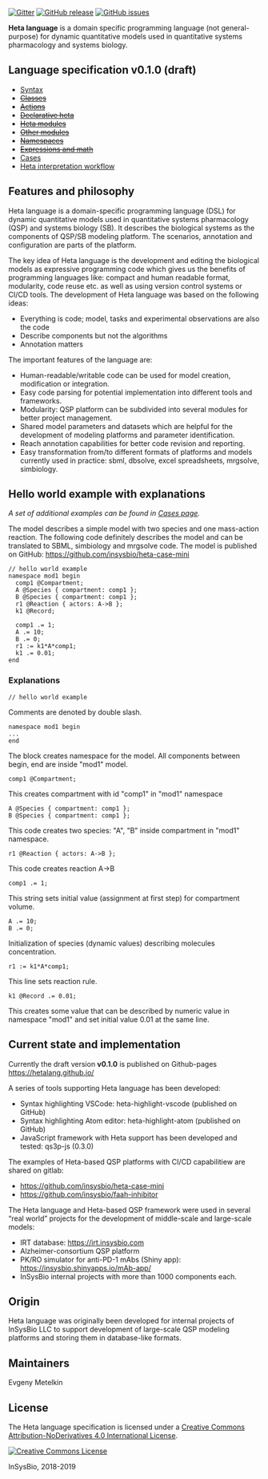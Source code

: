 
[![Gitter](https://badges.gitter.im/hetalang/community.svg)](https://gitter.im/hetalang/community?utm_source=badge&utm_medium=badge&utm_campaign=pr-badge)
[![GitHub release](https://img.shields.io/github/release/hetalang/hetalang.github.io.svg)](https://github.com/hetalang/hetalang.github.io/releases/)
[![GitHub issues](https://img.shields.io/github/issues/hetalang/hetalang.github.io.svg)](https://GitHub.com/hetalang/hetalang.github.io/issues/)

**Heta language** is a domain specific programming language (not general-purpose) for dynamic quantitative models used in quantitative systems pharmacology and systems biology.

## Language specification v0.1.0 (draft)

- [Syntax](syntax)
- ~~[Classes](classes)~~
- ~~[Actions](actions)~~
- ~~[Declarative heta](heta-declarative)~~
- ~~[Heta modules](modules)~~
- ~~[Other modules](other-modules)~~
- ~~[Namespaces](namespaces)~~
- ~~[Expressions and math](expressions)~~
- [Cases](cases)
- [Heta interpretation workflow](workflow)

## Features and philosophy
Heta language is a domain-specific programming language (DSL) for dynamic quantitative models used in quantitative systems pharmacology (QSP) and systems biology (SB).  It describes the biological systems as the components of QSP/SB modeling platform. The scenarios, annotation and configuration are parts of the platform.

The key idea of Heta language is the development and editing the biological models as expressive programming code which gives us the benefits of programming languages like: compact and human readable format, modularity, code reuse etc. as well as using version control systems or CI/CD tools. The development of Heta language was based on the following ideas:

-	Everything is code; model, tasks and experimental observations are also the code
-	Describe components but not the algorithms
-	Annotation matters

The important features of the language are:

-	Human-readable/writable code can be used for model creation, modification or integration.
-	Easy code parsing for potential implementation into different tools and frameworks.
-	Modularity: QSP platform can be subdivided into several modules for better project management.
-	Shared model parameters and datasets which are helpful for the development of modeling platforms and parameter identification.
-	Reach annotation capabilities for better code revision and reporting.
-	Easy transformation from/to different formats of platforms and models currently used in practice: sbml, dbsolve, excel spreadsheets, mrgsolve, simbiology.

## Hello world example with explanations
*A set of additional examples can be found in [Cases page](cases).*

The model describes a simple model with two species and one mass-action reaction. The following code definitely describes the model and can be translated to SBML, simbiology and mrgsolve code. The model is published on GitHub: <https://github.com/insysbio/heta-case-mini>

```Heta
// hello world example
namespace mod1 begin
  comp1 @Compartment;
  A @Species { compartment: comp1 };
  B @Species { compartment: comp1 };
  r1 @Reaction { actors: A->B };
  k1 @Record;

  comp1 .= 1;
  A .= 10;
  B .= 0;
  r1 := k1*A*comp1;
  k1 .= 0.01;
end
```
### Explanations
```
// hello world example
```
Comments are denoted by double slash.
```heta
namespace mod1 begin
...
end
```
The block creates namespace for the model. All components between begin, end are inside "mod1" model.
```heta
comp1 @Compartment;
```
This creates compartment with id "comp1" in "mod1" namespace
```
A @Species { compartment: comp1 };
B @Species { compartment: comp1 };
```
This code creates two species: "A", "B" inside compartment in "mod1" namespace.
```heta  
r1 @Reaction { actors: A->B };
```
This code creates reaction A->B
```
comp1 .= 1;
```
This string sets initial value (assignment at first step) for compartment volume.
```
A .= 10;
B .= 0;
```
Initialization of species (dynamic values) describing molecules concentration.
```
r1 := k1*A*comp1;
```
This line sets reaction rule.
```
k1 @Record .= 0.01;
```
This creates some value that can be described by numeric value in namespace "mod1" and set initial value 0.01 at the same line.

## Current state and implementation
Currently the draft version **v0.1.0** is published on Github-pages <https://hetalang.github.io/>

A series of tools supporting Heta language has been developed:
- Syntax highlighting VSCode: heta-highlight-vscode (published on GitHub)
- Syntax highlighting Atom editor: heta-highlight-atom (published on GitHub)
- JavaScript framework with Heta support has been developed and tested: qs3p-js (0.3.0)

The examples of Heta-based QSP platforms with CI/CD capabilitiew are shared on gitlab: 
- <https://github.com/insysbio/heta-case-mini> 
- <https://github.com/insysbio/faah-inhibitor>

The Heta language and Heta-based QSP framework were used in several “real world” projects for the development of middle-scale and large-scale models:
-	IRT database: <https://irt.insysbio.com> 
-	Alzheimer-consortium QSP platform
-	PK/RO simulator for anti-PD-1 mAbs (Shiny app): <https://insysbio.shinyapps.io/mAb-app/>
-	InSysBio internal projects with more than 1000 components each.

## Origin
Heta language was originally been developed for internal projects of InSysBio LLC to support development of large-scale QSP modeling platforms and storing them in database-like formats.

## Maintainers
Evgeny Metelkin

## License
The Heta language specification is licensed under a <a rel="license" href="">[Creative Commons Attribution-NoDerivatives 4.0 International License](http://creativecommons.org/licenses/by-nd/4.0/).

[![Creative Commons License](https://i.creativecommons.org/l/by-nd/4.0/80x15.png)](http://creativecommons.org/licenses/by-nd/4.0/)

InSysBio, 2018-2019
